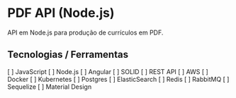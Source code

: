 # PDF API (Node.js)

API em Node.js para produção de currículos em PDF.

## Tecnologias / Ferramentas

[ ] JavaScript
[ ] Node.js
[ ] Angular
[ ] SOLID
[ ] REST API
[ ] AWS
[ ] Docker
[ ] Kubernetes
[ ] Postgres
[ ] ElasticSearch
[ ] Redis
[ ] RabbitMQ
[ ] Sequelize
[ ] Material Design
